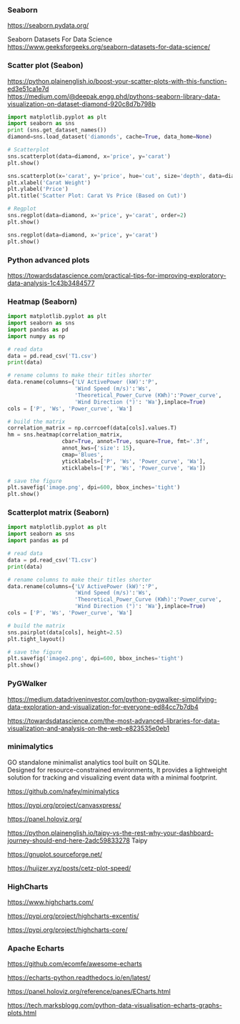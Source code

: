 ### Seaborn
<https://seaborn.pydata.org/>

Seaborn Datasets For Data Science
<https://www.geeksforgeeks.org/seaborn-datasets-for-data-science/>

### Scatter plot (Seabon)

<https://python.plainenglish.io/boost-your-scatter-plots-with-this-function-ed3e51ca1e7d>  
<https://medium.com/@deepak.engg.phd/pythons-seaborn-library-data-visualization-on-dataset-diamond-920c8d7b798b>


```python
import matplotlib.pyplot as plt
import seaborn as sns
print (sns.get_dataset_names())
diamond=sns.load_dataset('diamonds', cache=True, data_home=None)

# Scatterplot
sns.scatterplot(data=diamond, x='price', y='carat')
plt.show()

sns.scatterplot(x='carat', y='price', hue='cut', size='depth', data=diamond)
plt.xlabel('Carat Weight')
plt.ylabel('Price')
plt.title('Scatter Plot: Carat Vs Price (Based on Cut)')

# Regplot
sns.regplot(data=diamond, x='price', y='carat', order=2)
plt.show()

sns.regplot(data=diamond, x='price', y='carat')
plt.show()
```

### Python advanced plots

<https://towardsdatascience.com/practical-tips-for-improving-exploratory-data-analysis-1c43b3484577>

### Heatmap (Seaborn)
```python
import matplotlib.pyplot as plt
import seaborn as sns
import pandas as pd
import numpy as np

# read data
data = pd.read_csv('T1.csv')
print(data)

# rename columns to make their titles shorter
data.rename(columns={'LV ActivePower (kW)':'P',
                     'Wind Speed (m/s)':'Ws',
                     'Theoretical_Power_Curve (KWh)':'Power_curve',
                     'Wind Direction (°)': 'Wa'},inplace=True)
cols = ['P', 'Ws', 'Power_curve', 'Wa']

# build the matrix
correlation_matrix = np.corrcoef(data[cols].values.T)
hm = sns.heatmap(correlation_matrix,
                 cbar=True, annot=True, square=True, fmt='.3f',
                 annot_kws={'size': 15},
                 cmap='Blues',
                 yticklabels=['P', 'Ws', 'Power_curve', 'Wa'],
                 xticklabels=['P', 'Ws', 'Power_curve', 'Wa'])

# save the figure
plt.savefig('image.png', dpi=600, bbox_inches='tight')
plt.show()

```

### Scatterplot matrix (Seaborn)
```python
import matplotlib.pyplot as plt
import seaborn as sns
import pandas as pd

# read data
data = pd.read_csv('T1.csv')
print(data)

# rename columns to make their titles shorter
data.rename(columns={'LV ActivePower (kW)':'P',
                     'Wind Speed (m/s)':'Ws',
                     'Theoretical_Power_Curve (KWh)':'Power_curve',
                     'Wind Direction (°)': 'Wa'},inplace=True)
cols = ['P', 'Ws', 'Power_curve', 'Wa']

# build the matrix
sns.pairplot(data[cols], height=2.5)
plt.tight_layout()

# save the figure
plt.savefig('image2.png', dpi=600, bbox_inches='tight')
plt.show()
```
### PyGWalker
<https://medium.datadriveninvestor.com/python-pygwalker-simplifying-data-exploration-and-visualization-for-everyone-ed84cc7b7db4>

<https://towardsdatascience.com/the-most-advanced-libraries-for-data-visualization-and-analysis-on-the-web-e823535e0eb1>

### minimalytics
GO standalone minimalist analytics tool built on SQLite.  
Designed for resource-constrained environments, 
It provides a lightweight solution for tracking and visualizing event data with a minimal footprint.

<https://github.com/nafey/minimalytics>

<https://pypi.org/project/canvasxpress/>

<https://panel.holoviz.org/>

<https://python.plainenglish.io/taipy-vs-the-rest-why-your-dashboard-journey-should-end-here-2adc59833278> Taipy

<https://gnuplot.sourceforge.net/>

<https://huijzer.xyz/posts/cetz-plot-speed/>

### HighCharts

https://www.highcharts.com/

https://pypi.org/project/highcharts-excentis/

https://pypi.org/project/highcharts-core/

### Apache Echarts

https://github.com/ecomfe/awesome-echarts

https://echarts-python.readthedocs.io/en/latest/

https://panel.holoviz.org/reference/panes/ECharts.html

https://tech.marksblogg.com/python-data-visualisation-echarts-graphs-plots.html 

